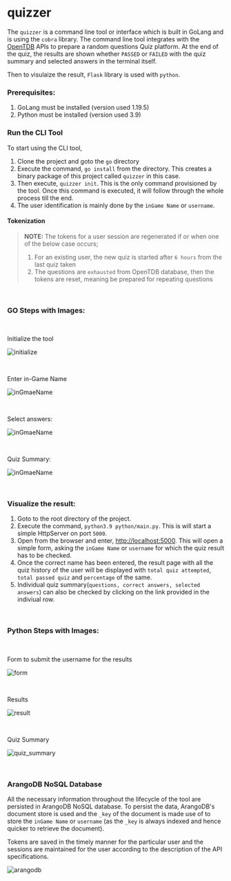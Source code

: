 # quizzer

The ``quizzer`` is a command line tool or interface which is built in GoLang and is using the `cobra` library. The command line tool integrates with the [OpenTDB](https://opentdb.com/) APIs to prepare a random questions Quiz platform. At the end of the quiz, the results are shown whether ``PASSED`` or ``FAILED`` with the quiz summary and selected answers in the terminal itself.

Then to visulaize the result, `Flask` library is used with `python`. 

### Prerequisites:
1.  GoLang must be installed (version used 1.19.5)
2.  Python must be installed (version used 3.9)

### Run the CLI Tool
To start using the CLI tool,
1.  Clone the project and goto the `go` directory
2.  Execute the command, `go install` from the directory. This  creates a binary package of this project called `quizzer` in this case.
3.  Then execute, `quizzer init`. This is the only command provisioned by the tool. Once this command is executed, it will follow through the whole process till the end.
4.  The user identification is mainly done by the `inGame Name` or `username`.

#### Tokenization
> **NOTE:** The tokens for a user session are regenerated if or when one of the below case occurs;
> 1.  For an existing user, the new quiz is started after `6 hours` from the last quiz taken
> 2.  The questions are ``exhausted`` from OpenTDB database, then the tokens are reset, meaning be prepared for repeating questions

<br>

### GO Steps with Images:

<br>

Initialize the tool

![initialize](images/go_1.png)

<br>

Enter in-Game Name

![inGmaeName](images/go_2.png)

<br>

Select answers:

![inGmaeName](images/go_3.png)

<br>

Quiz Summary:

![inGmaeName](images/go_4.png)

<br>

### Visualize the result:
1. Goto to the root directory of the project.
2. Execute the command, `python3.9 python/main.py`. This is will start a simple HttpServer on port `5000`.
3.  Open from the browser and enter, [http://localhost:5000](http://localhost:5000). This will open a simple form, asking the `inGame Name` or `username` for which the quiz result has to be checked.
4.  Once the correct name has been entered, the result page with all the quiz history of the user will be displayed with `total quiz attempted`, `total passed quiz` and `percentage` of the same.
5.  Individual quiz summary(`questions, correct answers, selected answers`) can also be checked by clicking on the link provided in the indiviual row.

<br>

### Python Steps with Images:

<br>

Form to submit the username for the results

![form](images/py_1.png)

<br>

Results

![result](images/py_2.png)

<br>

Quiz Summary

![quiz_summary](images/py_3.png)


<br>

### ArangoDB NoSQL Database

All the necessary information throughout the lifecycle of the tool are persisted in ArangoDB NoSQL database. To persist the data, ArangoDB's document store is used and the `_key` of the document is made use of to store the ``inGame Name`` or `username` (as the `_key` is always indexed and hence quicker to retrieve the document).

Tokens are saved in the timely manner for the particular user and the sessions are maintained for the user according to the description of the API specifications.

![arangodb](images/arango_1.png)
